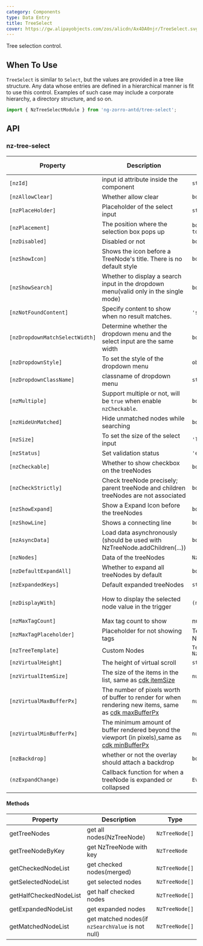 ```yaml
---
category: Components
type: Data Entry
title: TreeSelect
cover: https://gw.alipayobjects.com/zos/alicdn/Ax4DA0njr/TreeSelect.svg
---
```


Tree selection control.

## When To Use

`TreeSelect` is similar to `Select`, but the values are provided in a tree like structure.
Any data whose entries are defined in a hierarchical manner is fit to use this control. Examples of such case may include a corporate hierarchy, a directory structure, and so on.

```ts
import { NzTreeSelectModule } from 'ng-zorro-antd/tree-select';
```

## API

### nz-tree-select

| Property                       | Description                                                                                                                                           | Type                                            | Default                            | Global Config |
|--------------------------------|-------------------------------------------------------------------------------------------------------------------------------------------------------|-------------------------------------------------|------------------------------------|---------------|
| `[nzId]`                       | input id attribute inside the component                                                                                                               | `string`                                        | -                                  |
| `[nzAllowClear]`               | Whether allow clear                                                                                                                                   | `boolean`                                       | `false`                            |
| `[nzPlaceHolder]`              | Placeholder of the select input                                                                                                                       | `string`                                        | -                                  |
| `[nzPlacement]`                | The position where the selection box pops up                                                                                                          | `bottomLeft` `bottomRight` `topLeft` `topRight` | bottomLeft                         |
| `[nzDisabled]`                 | Disabled or not                                                                                                                                       | `boolean`                                       | `false`                            |
| `[nzShowIcon]`                 | Shows the icon before a TreeNode's title. There is no default style                                                                                   | `boolean`                                       | `false`                            |
| `[nzShowSearch]`               | Whether to display a search input in the dropdown menu(valid only in the single mode)                                                                 | `boolean`                                       | `false`                            | ✅             |
| `[nzNotFoundContent]`          | Specify content to show when no result matches.                                                                                                       | `'string' \| 'TemplateRef<void>'`               | -                                  |
| `[nzDropdownMatchSelectWidth]` | Determine whether the dropdown menu and the select input are the same width                                                                           | `boolean`                                       | `true`                             | ✅             |
| `[nzDropdownStyle]`            | To set the style of the dropdown menu                                                                                                                 | `object`                                        | -                                  |
| `[nzDropdownClassName]`        | classname of dropdown menu                                                                                                                            | `string`                                        | -                                  |
| `[nzMultiple]`                 | Support multiple or not, will be `true` when enable `nzCheckable`.                                                                                    | `boolean`                                       | `false`                            |
| `[nzHideUnMatched]`            | Hide unmatched nodes while searching                                                                                                                  | `boolean`                                       | `false`                            | ✅             |
| `[nzSize]`                     | To set the size of the select input                                                                                                                   | `'large' \| 'small' \| 'default'`               | `'default'`                        | ✅             |
| `[nzStatus]`                   | Set validation status                                                                                                                                 | `'error' \| 'warning'`                          | -                                  |               |
| `[nzCheckable]`                | Whether to show checkbox on the treeNodes                                                                                                             | `boolean`                                       | `false`                            |
| `[nzCheckStrictly]`            | Check treeNode precisely; parent treeNode and children treeNodes are not associated                                                                   | `boolean`                                       | `false`                            |
| `[nzShowExpand]`               | Show a Expand Icon before the treeNodes                                                                                                               | `boolean`                                       | `true`                             |               |
| `[nzShowLine]`                 | Shows a connecting line                                                                                                                               | `boolean`                                       | `false`                            |               |
| `[nzAsyncData]`                | Load data asynchronously (should be used with NzTreeNode.addChildren(...))                                                                            | `boolean`                                       | `false`                            |
| `[nzNodes]`                    | Data of the treeNodes                                                                                                                                 | `NzTreeNodeOptions[]`                           | `[]`                               |
| `[nzDefaultExpandAll]`         | Whether to expand all treeNodes by default                                                                                                            | `boolean`                                       | `false`                            |
| `[nzExpandedKeys]`             | Default expanded treeNodes                                                                                                                            | `string[]`                                      | -                                  |
| `[nzDisplayWith]`              | How to display the selected node value in the trigger                                                                                                 | `(node: NzTreeNode) => string`                  | `(node: NzTreeNode) => node.title` |
| `[nzMaxTagCount]`              | Max tag count to show                                                                                                                                 | number                                          | -                                  |
| `[nzMaxTagPlaceholder]`        | Placeholder for not showing tags                                                                                                                      | TemplateRef<{ $implicit: NzTreeNode[] }>        | -                                  |
| `[nzTreeTemplate]`             | Custom Nodes                                                                                                                                          | `TemplateRef<{ $implicit: NzTreeNode }>`        | -                                  |
| `[nzVirtualHeight]`            | The height of virtual scroll                                                                                                                          | `string`                                        | `-`                                |
| `[nzVirtualItemSize]`          | The size of the items in the list, same as [cdk itemSize](https://material.angular.io/cdk/scrolling/api)                                              | `number`                                        | `28`                               |
| `[nzVirtualMaxBufferPx]`       | The number of pixels worth of buffer to render for when rendering new items, same as [cdk maxBufferPx](https://material.angular.io/cdk/scrolling/api) | `number`                                        | `500`                              |
| `[nzVirtualMinBufferPx]`       | The minimum amount of buffer rendered beyond the viewport (in pixels),same as [cdk minBufferPx](https://material.angular.io/cdk/scrolling/api)        | `number`                                        | `28`                               |
| `[nzBackdrop]`                 | whether or not the overlay should attach a backdrop                                                                                                   | `boolean`                                       | `false`                            |
| `(nzExpandChange)`             | Callback function for when a treeNode is expanded or collapsed                                                                                        | `EventEmitter<NzFormatEmitEvent>`               | -                                  |

#### Methods

| Property               | Description                                       | Type           |
|------------------------|---------------------------------------------------|----------------|
| getTreeNodes           | get all nodes(NzTreeNode)                         | `NzTreeNode[]` |
| getTreeNodeByKey       | get NzTreeNode with key                           | `NzTreeNode`   |
| getCheckedNodeList     | get checked nodes(merged)                         | `NzTreeNode[]` |
| getSelectedNodeList    | get selected nodes                                | `NzTreeNode[]` |
| getHalfCheckedNodeList | get half checked nodes                            | `NzTreeNode[]` |
| getExpandedNodeList    | get expanded nodes                                | `NzTreeNode[]` |
| getMatchedNodeList     | get matched nodes(if `nzSearchValue` is not null) | `NzTreeNode[]` |
